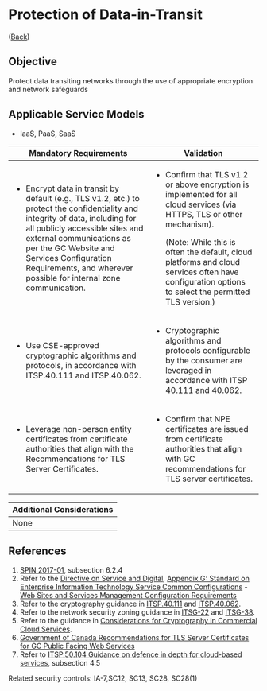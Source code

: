 # Protection of Data-in-Transit

([Back](../README.md))

## Objective

Protect data transiting networks through the use of appropriate encryption and network safeguards

## Applicable Service Models

- IaaS, PaaS, SaaS

| Mandatory Requirements                                                                                                                                                                                                                                                                                                          | Validation                                                                                                                                                                                                                                                                                     |
| ------------------------------------------------------------------------------------------------------------------------------------------------------------------------------------------------------------------------------------------------------------------------------------------------------------------------------- | ---------------------------------------------------------------------------------------------------------------------------------------------------------------------------------------------------------------------------------------------------------------------------------------------- |
| <ul><li>Encrypt data in transit by default (e.g., TLS v1.2, etc.) to protect the confidentiality and integrity of data, including for all publicly accessible sites and external communications as per the GC Website and Services Configuration Requirements, and wherever possible for internal zone communication.</li></ul> | <ul><li>Confirm that TLS v1.2 or above encryption is implemented for all cloud services (via HTTPS, TLS or other mechanism).<p>(Note: While this is often the default, cloud platforms and cloud services often have configuration options to select the permitted TLS version.)</p></li></ul> |
| <ul><li>Use CSE-approved cryptographic algorithms and protocols, in accordance with ITSP.40.111 and ITSP.40.062.</li></ul>                                                                                                                                                                                                      | <ul><li>Cryptographic algorithms and protocols configurable by the consumer are leveraged in accordance with ITSP 40.111 and 40.062.</li></ul>                                                                                                                                                 |
| <ul><li>Leverage non-person entity certificates from certificate authorities that align with the Recommendations for TLS Server Certificates.</li></ul>                                                                                                                                                                         | <ul><li>Confirm that NPE certificates are issued from certificate authorities that align with GC recommendations for TLS server certificates.</li></ul>                                                                                                                                        |

| Additional Considerations |
| ------------------------- |
| None                      |

## References

1. [SPIN 2017-01](https://www.canada.ca/en/treasury-board-secretariat/services/access-information-privacy/security-identity-management/direction-secure-use-commercial-cloud-services-spin.html), subsection 6.2.4
2. Refer to the [Directive on Service and Digital](https://www.tbs-sct.canada.ca/pol/doc-eng.aspx?id=32601), [Appendix G: Standard on Enterprise Information Technology Service Common Configurations](https://www.tbs-sct.canada.ca/pol/doc-eng.aspx?id=32713) - [Web Sites and Services Management Configuration Requirements](https://www.canada.ca/en/government/system/digital-government/policies-standards/enterprise-it-service-common-configurations/web-sites.html)
3. Refer to the cryptography guidance in [ITSP.40.111](https://cyber.gc.ca/en/guidance/cryptographic-algorithms-unclassified-protected-and-protected-b-information-itsp40111) and [ITSP.40.062](https://www.cyber.gc.ca/en/guidance/guidance-securely-configuring-network-protocols-itsp40062).
4. Refer to the network security zoning guidance in [ITSG-22](https://cyber.gc.ca/en/guidance/baseline-security-requirements-network-security-zones-government-canada-itsg-22) and [ITSG-38](https://cyber.gc.ca/en/guidance/network-security-zoning-design-considerations-placement-services-within-zones-itsg-38).
5. Refer to the guidance in [Considerations for Cryptography in Commercial Cloud Services](https://www.canada.ca/en/government/system/digital-government/modern-emerging-technologies/cloud-services/government-canada-consideration-use-cryptography-in-cloud.html).
6. [Government of Canada Recommendations for TLS Server Certificates for GC Public Facing Web Services](https://wiki.gccollab.ca/images/9/92/Recommendations_for_TLS_Server_Certificates_-_14_May_2021.pdf)
7. Refer to [ITSP.50.104 Guidance on defence in depth for cloud-based services](https://cyber.gc.ca/en/guidance/itsp50104-guidance-defence-depth-cloud-based-services), subsection 4.5

Related security controls: IA-7,SC12, SC13, SC28, SC28(1)
